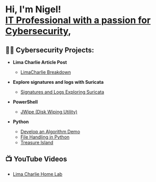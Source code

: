 <h1>Hi, I'm Nigel! <br/> <a href="https://www.linkedin.com/in/nigel-thompson-8a7995244/)">IT Professional with a passion for Cybersecurity</a>, </a></h1>

<h2>👨‍💻 Cybersecurity Projects:</h2>

- <b>Lima Charlie Article Post</b>
  - [LimaCharlie Breakdown](https://www.linkedin.com/pulse/yes-i-want-soc-analyst-nigel-thompson/?trackingId=kCRDcBjlTye7W19lCQ2n0A%3D%3D)
- <b>Explore signatures and logs with Suricata</b>
  - [Signatures and Logs Exploring Suricata](https://github.com/nigeltho12/SuricataLogs/blob/main/README.md) 
- <b>PowerShell</b>
    - [JWipe (Disk Wiping Utility)](https://github.com/nigeltho12/Jwipedu)
  

- <b>Python</b>
    - [Develop an Algorithm Demo](https://github.com/nigeltho12/algorithm/)
    - [File Handling in Python](https://github.com/nigeltho12/filehandling_inpython/)
    - [Treasure Island](https://github.com/nigeltho12/treasure_island/)

<h2>📺 YouTube Videos</h2>

- [Lima Charlie Home Lab](https://youtu.be/tO2N1mviKWs?si=LGRtWICoIUKmOGxA)



